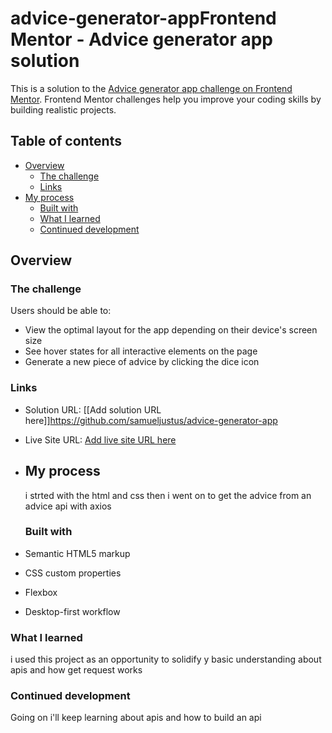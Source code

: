 # advice-generator-appFrontend Mentor - Advice generator app solution

This is a solution to the [Advice generator app challenge on Frontend Mentor](https://www.frontendmentor.io/challenges/advice-generator-app-QdUG-13db). 
Frontend Mentor challenges help you improve your coding skills by building realistic projects.

## Table of contents

- [Overview](#overview)
  - [The challenge](#the-challenge)
  - [Links](#links)
- [My process](#my-process)
  - [Built with](#built-with)
  - [What I learned](#what-i-learned)
  - [Continued development](#continued-development)

## Overview

### The challenge

Users should be able to:

- View the optimal layout for the app depending on their device's screen size
- See hover states for all interactive elements on the page
- Generate a new piece of advice by clicking the dice icon

### Links

- Solution URL: [[Add solution URL here]]https://github.com/samueljustus/advice-generator-app
- Live Site URL: [Add live site URL here](https://samueljustus.github.io/advice-generator-app/)

- ## My process

  i strted with the html and css then i went on to get the advice from an advice api with axios

  ### Built with

- Semantic HTML5 markup
- CSS custom properties
- Flexbox
- Desktop-first workflow


### What I learned

i used this project as an opportunity to solidify y basic understanding about apis and how get request works

### Continued development

Going on i'll keep learning about apis and how to build an api 

